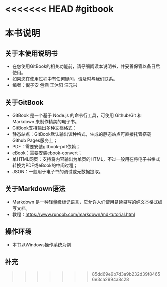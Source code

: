 <<<<<<< HEAD
#gitbook
=======
# 本书说明
## 关于本使用说明书
* 在您使用GitBook的相关功能前，请仔细阅读本说明书，并妥善保管以备日后使用。
* 如果您在使用过程中有任何疑问，请及时与我们联系。
* 编者：倪子安 包涵 王沐阳 汪元兴

## 关于GitBook
* GitBook 是一个基于 Node.js 的命令行工具，可使用 Github/Git 和 Markdown 来制作精美的电子书。
* GitBook支持输出多种文档格式：
* 静态站点：GitBook默认输出该种格式，生成的静态站点可直接托管搭载Github Pages服务上；
* PDF：需要安装gitbook-pdf依赖；
* eBook：需要安装ebook-convert；
* 单HTML网页：支持将内容输出为单页的HTML，不过一般用在将电子书格式转换为PDF或eBook的中间过程；
* JSON：一般用于电子书的调试或元数据提取。
## 关于Markdown语法
* Markdown 是一种轻量级标记语言，它允许人们使用易读易写的纯文本格式编写文档。
* 教程：https://www.runoob.com/markdown/md-tutorial.html
## 操作环境
* 本书以Windows操作系统为例
## 补充
>>>>>>> 85dd69e9b7d3a9b232d39f84656e3ca2994a8c28
